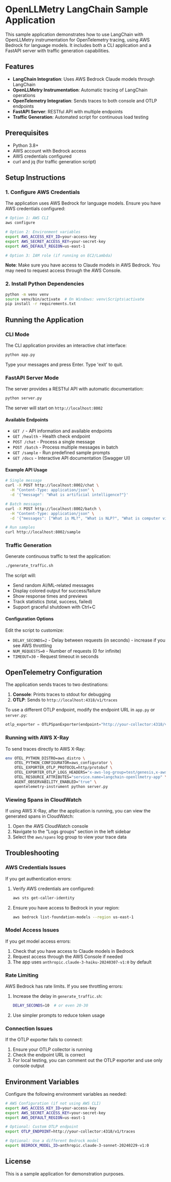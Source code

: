 # OpenLLMetry LangChain Sample Application

This sample application demonstrates how to use LangChain with OpenLLMetry instrumentation for OpenTelemetry tracing, using AWS Bedrock for language models. It includes both a CLI application and a FastAPI server with traffic generation capabilities.

## Features

- **LangChain Integration**: Uses AWS Bedrock Claude models through LangChain
- **OpenLLMetry Instrumentation**: Automatic tracing of LangChain operations
- **OpenTelemetry Integration**: Sends traces to both console and OTLP endpoints
- **FastAPI Server**: RESTful API with multiple endpoints
- **Traffic Generation**: Automated script for continuous load testing

## Prerequisites

- Python 3.8+
- AWS account with Bedrock access
- AWS credentials configured
- curl and jq (for traffic generation script)

## Setup Instructions

### 1. Configure AWS Credentials

The application uses AWS Bedrock for language models. Ensure you have AWS credentials configured:

```bash
# Option 1: AWS CLI
aws configure

# Option 2: Environment variables
export AWS_ACCESS_KEY_ID=your-access-key
export AWS_SECRET_ACCESS_KEY=your-secret-key
export AWS_DEFAULT_REGION=us-east-1

# Option 3: IAM role (if running on EC2/Lambda)
```

**Note**: Make sure you have access to Claude models in AWS Bedrock. You may need to request access through the AWS Console.

### 2. Install Python Dependencies

```bash
python -m venv venv
source venv/bin/activate  # On Windows: venv\Scripts\activate
pip install -r requirements.txt
```

## Running the Application

### CLI Mode

The CLI application provides an interactive chat interface:

```bash
python app.py
```

Type your messages and press Enter. Type 'exit' to quit.

### FastAPI Server Mode

The server provides a RESTful API with automatic documentation:

```bash
python server.py
```

The server will start on `http://localhost:8002`

#### Available Endpoints

- `GET /` - API information and available endpoints
- `GET /health` - Health check endpoint
- `POST /chat` - Process a single message
- `POST /batch` - Process multiple messages in batch
- `GET /sample` - Run predefined sample prompts
- `GET /docs` - Interactive API documentation (Swagger UI)

#### Example API Usage

```bash
# Single message
curl -X POST http://localhost:8002/chat \
  -H "Content-Type: application/json" \
  -d '{"message": "What is artificial intelligence?"}'

# Batch messages
curl -X POST http://localhost:8002/batch \
  -H "Content-Type: application/json" \
  -d '{"messages": ["What is ML?", "What is NLP?", "What is computer vision?"]}'

# Run samples
curl http://localhost:8002/sample
```

### Traffic Generation

Generate continuous traffic to test the application:

```bash
./generate_traffic.sh
```

The script will:
- Send random AI/ML-related messages
- Display colored output for success/failure
- Show response times and previews
- Track statistics (total, success, failed)
- Support graceful shutdown with Ctrl+C

#### Configuration Options

Edit the script to customize:
- `DELAY_SECONDS=2` - Delay between requests (in seconds) - increase if you see AWS throttling
- `NUM_REQUESTS=0` - Number of requests (0 for infinite)
- `TIMEOUT=30` - Request timeout in seconds

## OpenTelemetry Configuration

The application sends traces to two destinations:

1. **Console**: Prints traces to stdout for debugging
2. **OTLP**: Sends to `http://localhost:4318/v1/traces`

To use a different OTLP endpoint, modify the endpoint URL in `app.py` or `server.py`:

```python
otlp_exporter = OTLPSpanExporter(endpoint="http://your-collector:4318/v1/traces")
```

### Running with AWS X-Ray

To send traces directly to AWS X-Ray:

```bash
env OTEL_PYTHON_DISTRO=aws_distro \
    OTEL_PYTHON_CONFIGURATOR=aws_configurator \
    OTEL_EXPORTER_OTLP_PROTOCOL=http/protobuf \
    OTEL_EXPORTER_OTLP_LOGS_HEADERS="x-aws-log-group=test/genesis,x-aws-log-stream=default,x-aws-metric-namespace=genesis" \
    OTEL_RESOURCE_ATTRIBUTES="service.name=langchain-openllmetry-app" \
    AGENT_OBSERVABILITY_ENABLED="true" \
    opentelemetry-instrument python server.py
```

### Viewing Spans in CloudWatch

If using AWS X-Ray, after the application is running, you can view the generated spans in CloudWatch:
1. Open the AWS CloudWatch console
2. Navigate to the "Logs groups" section in the left sidebar
3. Select the `aws/spans` log group to view your trace data

## Troubleshooting

### AWS Credentials Issues

If you get authentication errors:

1. Verify AWS credentials are configured:
   ```bash
   aws sts get-caller-identity
   ```

2. Ensure you have access to Bedrock in your region:
   ```bash
   aws bedrock list-foundation-models --region us-east-1
   ```

### Model Access Issues

If you get model access errors:

1. Check that you have access to Claude models in Bedrock
2. Request access through the AWS Console if needed
3. The app uses `anthropic.claude-3-haiku-20240307-v1:0` by default

### Rate Limiting

AWS Bedrock has rate limits. If you see throttling errors:

1. Increase the delay in `generate_traffic.sh`:
   ```bash
   DELAY_SECONDS=10  # or even 20-30
   ```

2. Use simpler prompts to reduce token usage

### Connection Issues

If the OTLP exporter fails to connect:

1. Ensure your OTLP collector is running
2. Check the endpoint URL is correct
3. For local testing, you can comment out the OTLP exporter and use only console output

## Environment Variables

Configure the following environment variables as needed:

```bash
# AWS Configuration (if not using AWS CLI)
export AWS_ACCESS_KEY_ID=your-access-key
export AWS_SECRET_ACCESS_KEY=your-secret-key
export AWS_DEFAULT_REGION=us-east-1

# Optional: Custom OTLP endpoint
export OTLP_ENDPOINT=http://your-collector:4318/v1/traces

# Optional: Use a different Bedrock model
export BEDROCK_MODEL_ID=anthropic.claude-3-sonnet-20240229-v1:0
```

## License

This is a sample application for demonstration purposes.
